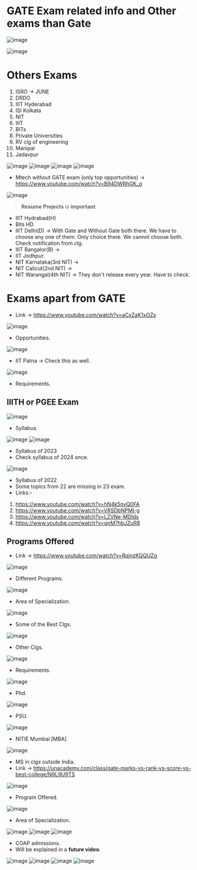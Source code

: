 # GATE Exam related info and Other exams than Gate

![image](https://github.com/arghanath007/Data-Structure-and-Algorithms/assets/54589605/5f434f03-db72-461e-8147-196c358e2033)

![image](https://github.com/arghanath007/Data-Structure-and-Algorithms/assets/54589605/1ca9ab42-06a4-4c0e-ba2b-96d0ba06e1d8)

# Others Exams

1) ISRO -> JUNE
2) DRDO
3) IIIT Hyderabad
4) ISI Kolkata
5) NIT
6) IIIT
7) BITs
8) Private Universities
9) RV clg of engineering
10) Manipal
11) Jadavpur

![image](https://github.com/arghanath007/Data-Structure-and-Algorithms/assets/54589605/6c3a550b-705e-48dd-93d6-a05cf5ab061c)
![image](https://github.com/arghanath007/Data-Structure-and-Algorithms/assets/54589605/8544347e-e252-4b77-8f81-723e23a7ee01)
![image](https://github.com/arghanath007/Data-Structure-and-Algorithms/assets/54589605/2cf3da62-ced6-407e-980f-3b6c625d856c)
![image](https://github.com/arghanath007/Data-Structure-and-Algorithms/assets/54589605/2574d12c-363a-4f34-b37f-00899cde1bbb)

* Mtech without GATE exam (only top opportunities) -> https://www.youtube.com/watch?v=B94DWRhGK_g

![image](https://github.com/arghanath007/Data-Structure-and-Algorithms/assets/54589605/4a4aa423-940a-47da-9f0b-b8b2595793cc)

> **Resume Projects** is **important**.

* IIIT Hydrabad(H)
* Bits HD
* IIIT Delhi(D) -> With Gate and Without Gate both there. We have to choose any one of them. Only choice there. We cannot choose both. Check notification from clg.
* IIIT Bangalor(B) ->
* IIT Jodhpur.
* NIT Karnataka(3rd NIT) -> 
* NIT Calicut(2nd NIT) ->
* NIT Warangal(4th NIT) -> They don't release every year. Have to check.

# Exams apart from GATE

* Link -> https://www.youtube.com/watch?v=aCxZaK1xOZs

![image](https://github.com/arghanath007/Data-Structure-and-Algorithms/assets/54589605/33df8740-a1db-4a54-9c6f-d2cb2df53f80)

* Opportunities.

![image](https://github.com/arghanath007/Data-Structure-and-Algorithms/assets/54589605/1feb2568-27aa-488f-a150-a5952b202797)

* IIT Patna -> Check this as well.

![image](https://github.com/arghanath007/Data-Structure-and-Algorithms/assets/54589605/dbcbb555-ae7a-4942-b7c0-9a90e93dac9e)

* Requirements.

## IIITH or PGEE Exam

![image](https://github.com/arghanath007/Data-Structure-and-Algorithms/assets/54589605/4585d11a-9884-486a-b4cd-1fbd763df2e4)

* Syllabus.

![image](https://github.com/arghanath007/Data-Structure-and-Algorithms/assets/54589605/da7869f7-63a7-4bfa-af4c-4982c2dc4c60)
![image](https://github.com/arghanath007/Data-Structure-and-Algorithms/assets/54589605/47461dfc-b3ef-4f06-8a32-a61f7342d829)

* Syllabus of 2023
* Check syllabus of 2024 once.

![image](https://github.com/arghanath007/Data-Structure-and-Algorithms/assets/54589605/0fdc2af1-99ab-4797-b8de-2ebc742974c0)

* Syllabus of 2022
* Some topics from 22 are missing in 23 exam.
* Links:-

1) https://www.youtube.com/watch?v=hN4k5nyQ0FA
2) https://www.youtube.com/watch?v=VRSDbNPMI-g
3) https://www.youtube.com/watch?v=LZVNe-MDlds
4) https://www.youtube.com/watch?v=qnM7hbJZuR8

## Programs Offered

* Link -> https://www.youtube.com/watch?v=RqjnzKQQUZg

![image](https://github.com/arghanath007/Data-Structure-and-Algorithms/assets/54589605/a114eb85-585b-408b-990a-6d0331c03bd2)

* Different Programs.

![image](https://github.com/arghanath007/Data-Structure-and-Algorithms/assets/54589605/11fba395-b64d-4dbf-97e5-af8440433598)

* Area of Specialization.

![image](https://github.com/arghanath007/Data-Structure-and-Algorithms/assets/54589605/db618c44-6ec3-49dc-8411-c07091dc1b99)

* Some of the Best Clgs.

![image](https://github.com/arghanath007/Data-Structure-and-Algorithms/assets/54589605/c4b456c6-7678-4af8-a72f-7be12b7b549c)

* Other Clgs.

![image](https://github.com/arghanath007/Data-Structure-and-Algorithms/assets/54589605/6a86c72f-7209-4494-9121-8aebd26c9bf3)

* Requirements.

![image](https://github.com/arghanath007/Data-Structure-and-Algorithms/assets/54589605/2e1df377-df2b-4269-8716-9ce89db5e7e2)

* Phd.

![image](https://github.com/arghanath007/Data-Structure-and-Algorithms/assets/54589605/17690218-0201-4a4f-9c4b-98d4d91e9d27)

* PSU.

![image](https://github.com/arghanath007/Data-Structure-and-Algorithms/assets/54589605/5e6a377b-b1f9-4e00-b0e3-10560b7db08e)

* NITIE Mumbai [MBA]

![image](https://github.com/arghanath007/Data-Structure-and-Algorithms/assets/54589605/42e0de7b-0114-49de-a400-fc71273aa48c)

* MS in clgs outside India.
* Link -> https://unacademy.com/class/gate-marks-vs-rank-vs-score-vs-best-college/N9L9U9TS

![image](https://github.com/arghanath007/Data-Structure-and-Algorithms/assets/54589605/11c536c4-3ed0-4f5e-87e7-26685ae4f5b8)

* Program Offered.

![image](https://github.com/arghanath007/Data-Structure-and-Algorithms/assets/54589605/ee3817af-333b-48b3-ab35-708b49d92869)

* Area of Specialization.

![image](https://github.com/arghanath007/Data-Structure-and-Algorithms/assets/54589605/35455e40-44b3-4c7c-b9f2-49ff70bdf257)
![image](https://github.com/arghanath007/Data-Structure-and-Algorithms/assets/54589605/95749abb-82c0-4689-a706-4bfeaf853918)
![image](https://github.com/arghanath007/Data-Structure-and-Algorithms/assets/54589605/9f6b52af-fb82-49e3-baa3-41f288601085)

* COAP admissions.
* Will be explained in a **future video**.

![image](https://github.com/arghanath007/Data-Structure-and-Algorithms/assets/54589605/4d74633b-2930-4ba9-89bf-ff49cd9f5c51)
![image](https://github.com/arghanath007/Data-Structure-and-Algorithms/assets/54589605/c1aaa8c8-d12a-44a9-bf3c-bb3808998811)
![image](https://github.com/arghanath007/Data-Structure-and-Algorithms/assets/54589605/5a0a6eb8-4b41-4ad0-b90f-efbe80f71e24)
![image](https://github.com/arghanath007/Data-Structure-and-Algorithms/assets/54589605/8ebf6e7f-dfdc-4d9b-ba43-e456c4103b23)






























